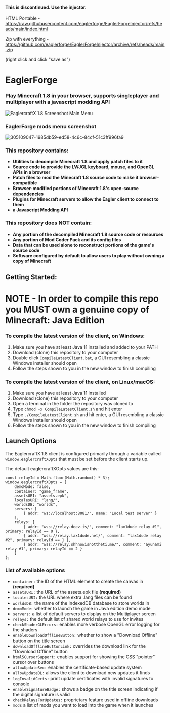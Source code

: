 #### This is discontinued. Use the injector. 

HTML Portable - https://raw.githubusercontent.com/eaglerforge/EaglerForgeInjector/refs/heads/main/index.html 

Zip with everything - https://github.com/eaglerforge/EaglerForgeInjector/archive/refs/heads/main.zip

(right click and click "save as")

# EaglerForge

### Play Minecraft 1.8 in your browser, supports singleplayer and multiplayer with a javascript modding API

![EaglercraftX 1.8 Screenshot Main Menu](https://github.com/eaglerforge/EaglerForge/assets/95340057/474f88c5-3574-4cd2-9780-3d55f94a13e7)


### EaglerForge mods menu screenshot
![305109047-1985db59-ed58-4c6c-84cf-51c3ff996fa9](https://github.com/eaglerforge/EaglerForge/assets/95340057/72d73c72-a8ad-429b-b00a-c3e5d9ab0739)
 


### This repository contains:

 - **Utilities to decompile Minecraft 1.8 and apply patch files to it**
 - **Source code to provide the LWJGL keyboard, mouse, and OpenGL APIs in a browser**
 - **Patch files to mod the Minecraft 1.8 source code to make it browser-compatible**
 - **Browser-modified portions of Minecraft 1.8's open-source dependencies**
 - **Plugins for Minecraft servers to allow the Eagler client to connect to them**
 - **a Javascript Modding API**

### This repository does NOT contain:

 - **Any portion of the decompiled Minecraft 1.8 source code or resources**
 - **Any portion of Mod Coder Pack and its config files**
 - **Data that can be used alone to reconstruct portions of the game's source code**
 - **Software configured by default to allow users to play without owning a copy of Minecraft**

## Getting Started:

# NOTE - In order to compile this repo you MUST own a genuine copy of Minecraft: Java Edition

### To compile the latest version of the client, on Windows:

1. Make sure you have at least Java 11 installed and added to your PATH
2. Download (clone) this repository to your computer
3. Double click `CompileLatestClient.bat`, a GUI resembling a classic Windows installer should open
4. Follow the steps shown to you in the new window to finish compiling

### To compile the latest version of the client, on Linux/macOS:

1. Make sure you have at least Java 11 installed
2. Download (clone) this repository to your computer
3. Open a terminal in the folder the repository was cloned to
4. Type `chmod +x CompileLatestClient.sh` and hit enter
5. Type `./CompileLatestClient.sh` and hit enter, a GUI resembling a classic Windows installer should open
6. Follow the steps shown to you in the new window to finish compiling


## Launch Options

The EaglercraftX 1.8 client is configured primarily through a variable called `window.eaglercraftXOpts` that must be set before the client starts up.

The default eaglercraftXOpts values are this:

    const relayId = Math.floor(Math.random() * 3);
    window.eaglercraftXOpts = {
        demoMode: false,
        container: "game_frame",
        assetsURI: "assets.epk",
        localesURI: "lang/",
        worldsDB: "worlds",
        servers: [
            { addr: "ws://localhost:8081/", name: "Local test server" }
        ],
        relays: [
            { addr: "wss://relay.deev.is/", comment: "lax1dude relay #1", primary: relayId == 0 },
            { addr: "wss://relay.lax1dude.net/", comment: "lax1dude relay #2", primary: relayId == 1 },
            { addr: "wss://relay.shhnowisnottheti.me/", comment: "ayunami relay #1", primary: relayId == 2 }
        ]
    };

### List of available options

- `container:` the ID of the HTML element to create the canvas in **(required)**
- `assetsURI:` the URL of the assets.epk file **(required)**
- `localesURI:` the URL where extra .lang files can be found
- `worldsDB:` the name of the IndexedDB database to store worlds in
- `demoMode:` whether to launch the game in Java edition demo mode
- `servers:` a list of default servers to display on the Multiplayer screen
- `relays:` the default list of shared world relays to use for invites
- `checkShaderGLErrors:` enables more verbose OpenGL error logging for the shaders
- `enableDownloadOfflineButton:` whether to show a "Download Offline" button on the title screen
- `downloadOfflineButtonLink:` overrides the download link for the "Download Offline" button
- `html5CursorSupport:` enables support for showing the CSS "pointer" cursor over buttons
- `allowUpdateSvc:` enables the certificate-based update system
- `allowUpdateDL:` allows the client to download new updates it finds
- `logInvalidCerts:` print update certificates with invalid signatures to console
- `enableSignatureBadge:` shows a badge on the title screen indicating if the digital signature is valid
- `checkRelaysForUpdates:` proprietary feature used in offline downloads
- `mods` a list of mods you want to load into the game when it launches
